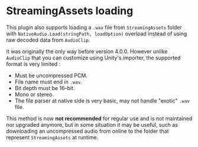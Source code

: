 # StreamingAssets loading

This plugin also supports loading a `.wav` file from `StreamingAssets` folder with `NativeAudio.Load(stringPath, loadOption)` overload instead of using raw decoded data from `AudioClip`.

It was originally the only way before version 4.0.0. However unlike `AudioClip` that you can customize using Unity's importer, the supported format is very limited :

- Must be uncompressed PCM.
- File name must end in `.wav`.
- Bit depth must be 16-bit.
- Mono or stereo.
- The file parser at native side is very basic, may not handle "exotic" `.wav` file.

This method is now **not recommended** for regular use and is not maintained nor upgraded anymore, but in some situation it may be useful, such as downloading an uncompressed audio from online to the folder that represent `StreamingAssets` at runtime.